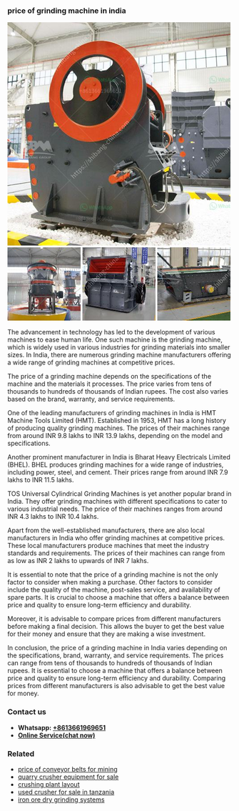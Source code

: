<h3>price of grinding machine in india</h3><img src='1703042325.jpg' alt=''><p>The advancement in technology has led to the development of various machines to ease human life. One such machine is the grinding machine, which is widely used in various industries for grinding materials into smaller sizes. In India, there are numerous grinding machine manufacturers offering a wide range of grinding machines at competitive prices.</p><p>The price of a grinding machine depends on the specifications of the machine and the materials it processes. The price varies from tens of thousands to hundreds of thousands of Indian rupees. The cost also varies based on the brand, warranty, and service requirements.</p><p>One of the leading manufacturers of grinding machines in India is HMT Machine Tools Limited (HMT). Established in 1953, HMT has a long history of producing quality grinding machines. The prices of their machines range from around INR 9.8 lakhs to INR 13.9 lakhs, depending on the model and specifications.</p><p>Another prominent manufacturer in India is Bharat Heavy Electricals Limited (BHEL). BHEL produces grinding machines for a wide range of industries, including power, steel, and cement. Their prices range from around INR 7.9 lakhs to INR 11.5 lakhs.</p><p>TOS Universal Cylindrical Grinding Machines is yet another popular brand in India. They offer grinding machines with different specifications to cater to various industrial needs. The price of their machines ranges from around INR 4.3 lakhs to INR 10.4 lakhs.</p><p>Apart from the well-established manufacturers, there are also local manufacturers in India who offer grinding machines at competitive prices. These local manufacturers produce machines that meet the industry standards and requirements. The prices of their machines can range from as low as INR 2 lakhs to upwards of INR 7 lakhs.</p><p>It is essential to note that the price of a grinding machine is not the only factor to consider when making a purchase. Other factors to consider include the quality of the machine, post-sales service, and availability of spare parts. It is crucial to choose a machine that offers a balance between price and quality to ensure long-term efficiency and durability.</p><p>Moreover, it is advisable to compare prices from different manufacturers before making a final decision. This allows the buyer to get the best value for their money and ensure that they are making a wise investment.</p><p>In conclusion, the price of a grinding machine in India varies depending on the specifications, brand, warranty, and service requirements. The prices can range from tens of thousands to hundreds of thousands of Indian rupees. It is essential to choose a machine that offers a balance between price and quality to ensure long-term efficiency and durability. Comparing prices from different manufacturers is also advisable to get the best value for money.</p><h3>Contact us</h3><ul><li><strong>Whatsapp:&nbsp;<a href="https://wa.me/8613661969651">+8613661969651</a></strong></li><li><a href="https://swt.shibang-china.com/?git&amp;zhl&amp;price of grinding machine in india"><strong>Online Service(chat now)</strong></a></li></ul><h3>Related</h3><ul><li><a href='price of conveyor belts for mining.md'>price of conveyor belts for mining</a></li><li><a href='quarry crusher equipment for sale.md'>quarry crusher equipment for sale</a></li><li><a href='crushing plant layout.md'>crushing plant layout</a></li><li><a href='used crusher for sale in tanzania.md'>used crusher for sale in tanzania</a></li><li><a href='iron ore dry grinding systems.md'>iron ore dry grinding systems</a></li></ul>